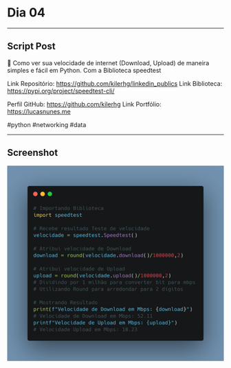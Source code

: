 # Dia 04

---
## Script Post

🐍 Como ver sua velocidade de internet (Download, Upload) de maneira simples e fácil em Python. Com a Biblioteca speedtest

Link Repositório: https://github.com/kilerhg/linkedin_publics
Link Biblioteca: https://pypi.org/project/speedtest-cli/

Perfil GitHub: https://github.com/kilerhg
Link Portfólio: https://lucasnunes.me

#python #networking #data

---

## Screenshot

![foto](./velocidade_internet.png)
